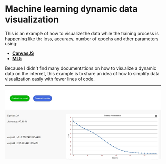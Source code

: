 # Machine learning dynamic data visualization
 This is an example of how to visualize the data while the training process is happening like the loss, accuracy, number of epochs and other parameters using:
* [**CanvasJS**](https://canvasjs.com/)
* [**ML5**](https://ml5js.org/)<br/>

Because I didn't find many documentations on how to visualize a dynamic data on the internet, this example is to share an idea of how to simplify data visualization easily with fewer lines of code. 

 ----------------------------------------------------------------------------------------------------------
![Image example](https://github.com/LetsAI/Machine-learning-data-visualization/blob/master/Capture.PNG)
